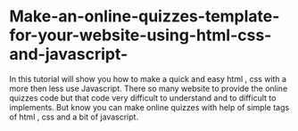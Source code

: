 # Make-an-online-quizzes-template-for-your-website-using-html-css-and-javascript-
In this tutorial will show you how to make a quick and easy html , css with a more then less use Javascript. There so many website to provide the online quizzes code but that code very difficult to understand and to difficult to implements. But know you can make online quizzes with help of simple tags of html , css and a bit of javascript.
